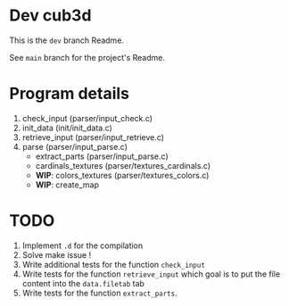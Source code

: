 # Dev cub3d
This is the `dev` branch Readme.

See `main` branch for the project's Readme.

# Program details

1. check_input (parser/input_check.c)
2. init_data (init/init_data.c)
3. retrieve_input (parser/input_retrieve.c)
4. parse (parser/input_parse.c) 
	- extract_parts (parser/input_parse.c)
	- cardinals_textures (parser/textures_cardinals.c)
	- **WIP**: colors_textures (parser/textures_colors.c)
	- **WIP**: create_map

# TODO

1. Implement `.d` for the compilation
2. Solve make issue !
3. Write additional tests for the function `check_input`
4. Write tests for the function `retrieve_input` which goal is to put the file content into the `data.filetab` tab
8. Write tests for the function `extract_parts`.